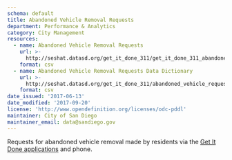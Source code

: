 ```yaml
---
schema: default
title: Abandoned Vehicle Removal Requests
department: Performance & Analytics
category: City Management
resources:
  - name: Abandoned Vehicle Removal Requests
    url: >-
      http://seshat.datasd.org/get_it_done_311/get_it_done_311_abandoned_vehicle_requests_datasd.csv
    format: csv
  - name: Abandoned Vehicle Removal Requests Data Dictionary
    url: >-
      http://seshat.datasd.org/get_it_done_311/abandoned_vehicle_requests_dictionary_datasd.csv
    format: csv
date_issued: '2017-06-13'
date_modified: '2017-09-20'
license: 'http://www.opendefinition.org/licenses/odc-pddl'
maintainer: City of San Diego
maintainer_email: data@sandiego.gov
---
```

Requests for abandoned vehicle removal made by residents via the
<a href="https://www.sandiego.gov/get-it-done" target="_blank" rel="noopener">
Get It Done applications</a> and phone.
